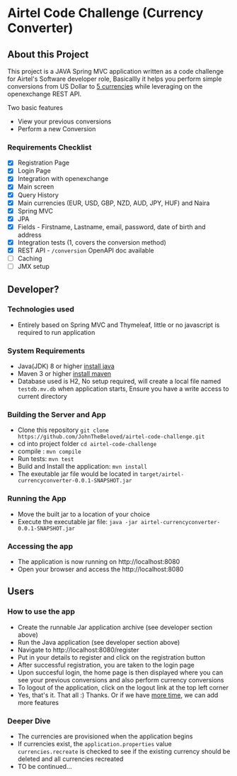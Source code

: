 # Airtel Code Challenge (Currency Converter)


## About this Project

This project is a JAVA Spring MVC application written as a code challenge for Airtel's Software developer role, Basicallly it helps you perform simple conversions from US Dollar to [5 currencies](helpdesk@ehealthafrica.com) while leveraging on the openexchange REST API.

Two basic features 
 - View your previous conversions
 - Perform a new Conversion

 ### Requirements Checklist
-  [x] Registration Page
-  [x] Login Page
-  [x] Integration with openexchange
-  [x] Main screen
-  [x] Query History
-  [x] Main currencies (EUR, USD, GBP, NZD, AUD, JPY, HUF) and Naira
-  [x] Spring MVC
-  [x] JPA
-  [x] Fields - Firstname, Lastname, email, password, date of birth and address
-  [x] Integration tests (1, covers the conversion method)
-  [x] REST API - `/conversion` OpenAPI doc available
-  [ ] Caching 
-  [ ] JMX setup

## Developer? 
### Technologies  used
* Entirely based on Spring MVC and Thymeleaf, little or no javascript is required to run application


### System Requirements
  * Java(JDK) 8 or higher [install java](https://www.oracle.com/java/technologies/javase-downloads.html)
  * Maven 3 or higher [install maven](https://maven.apache.org/install.html)
  * Database used is H2, No setup required, will create a local file named `testdb.mv.db` when application starts, Ensure you have a write access to current directory

### Building the Server and App
  * Clone this repository `git clone https://github.com/JohnTheBeloved/airtel-code-challenge.git`
  * cd into project folder `cd airtel-code-challenge`
  * compile  : `mvn compile`
  * Run tests: `mvn test`
  * Build and Install the application: `mvn install`
  * The exeutable jar file would  be located in `target/airtel-currencyconverter-0.0.1-SNAPSHOT.jar`

### Running the App
  * Move the built jar to a location of your choice
  * Execute the executable jar file:  `java -jar airtel-currencyconverter-0.0.1-SNAPSHOT.jar`

### Accessing the app
  * The application is now running on http://localhost:8080
  * Open your browser and access the http://localhost:8080
## Users
###  How to use the app
 - Create the runnable Jar application archive (see developer section above)
 - Run the Java application (see developer section above)
 - Navigate to http://localhost:8080/register
 - Put in your details to register and click on the registration button
 - After successful registration, you are taken to the login page
 - Upon succesful login, the home page is then displayed where you can see your previous conversions and also perform currency conversions
 - To logout of the application, click on the logout link at the top left corner
 - Yes, that's it. That all :) Thanks. Or if we have [more time](https://www.youtube.com/watch?v=sy0fIyongdI), we can add more features

 ### Deeper Dive
  - The currencies are provisioned when the application begins
  - If currencies exist, the `application.properties` value `currencies.recreate` is checked to see if the existing currency should be deleted and all currencies recreated
  - TO be continued...


